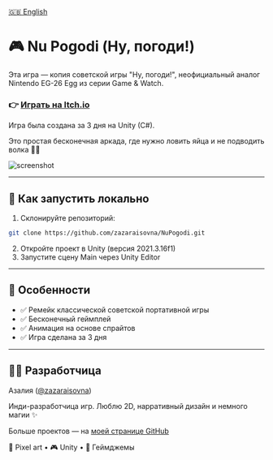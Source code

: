 [🇬🇧 English](README.md)

# 🎮 Nu Pogodi (Ну, погоди!)

Эта игра — копия советской игры "Ну, погоди!", неофициальный аналог Nintendo EG-26 Egg из серии Game & Watch.

### 👉 [Играть на Itch.io](https://zaza.itch.io/nu-pogodi)

Игра была создана за 3 дня на Unity (C#).

Это простая бесконечная аркада, где нужно ловить яйца и не подводить волка 🥚🐺

![screenshot](https://user-images.githubusercontent.com/5063376/222421918-31c527f4-a4f0-4140-888d-dd28f56e7ca9.png)

---

## 🚀 Как запустить локально

1.  Склонируйте репозиторий:
   ```bash
   git clone https://github.com/zazaraisovna/NuPogodi.git
   ```
2. Откройте проект в Unity (версия 2021.3.16f1)
3. Запустите сцену Main через Unity Editor

---

## 🎯 Особенности

- ✅ Ремейк классической советской портативной игры
- ✅ Бесконечный геймплей
- ✅ Анимация на основе спрайтов
- ✅ Игра сделана за 3 дня

---

## 👩‍💻 Разработчица

Азалия ([@zazaraisovna](https://github.com/zazaraisovna))

Инди-разработчица игр. Люблю 2D, нарративный дизайн и немного магии ✨

Больше проектов — на [моей странице GitHub](https://github.com/zazaraisovna)

🎨 Pixel art • 🎮 Unity • 🧪 Геймджемы
